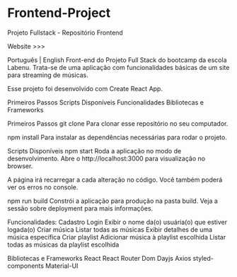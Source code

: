 # Frontend-Project
Projeto Fullstack - Repositório Frontend

Website >>> 

Português | English
Front-end do Projeto Full Stack do bootcamp da escola Labenu. Trata-se de uma aplicação com funcionalidades básicas de um site para streaming de músicas.

Esse projeto foi desenvolvido com Create React App.


Primeiros Passos
Scripts Disponíveis
Funcionalidades
Bibliotecas e Frameworks

Primeiros Passos
git clone <repository-url>
Para clonar esse repositório no seu computador.

npm install
Para instalar as dependências necessárias para rodar o projeto.


Scripts Disponíveis
npm start
Roda a aplicação no modo de desenvolvimento.
Abre o http://localhost:3000 para visualização no browser.

A página irá recarregar a cada alteração no código.
Você também poderá ver os erros no console.

npm run build
Constrói a aplicação para produção na pasta build.
Veja a sessão sobre deployment para mais informações.


Funcionalidades:
Cadastro
Login
Exibir o nome da(o) usuária(o) que estiver logada(o)
Criar música
Listar todas as músicas
Exibir detalhes de uma música específica
Criar playlist
Adicionar música à playlist escolhida
Listar todas as músicas da playlist escolhida

Bibliotecas e Frameworks
React
React Router Dom
Dayjs
Axios
styled-components
Material-UI

